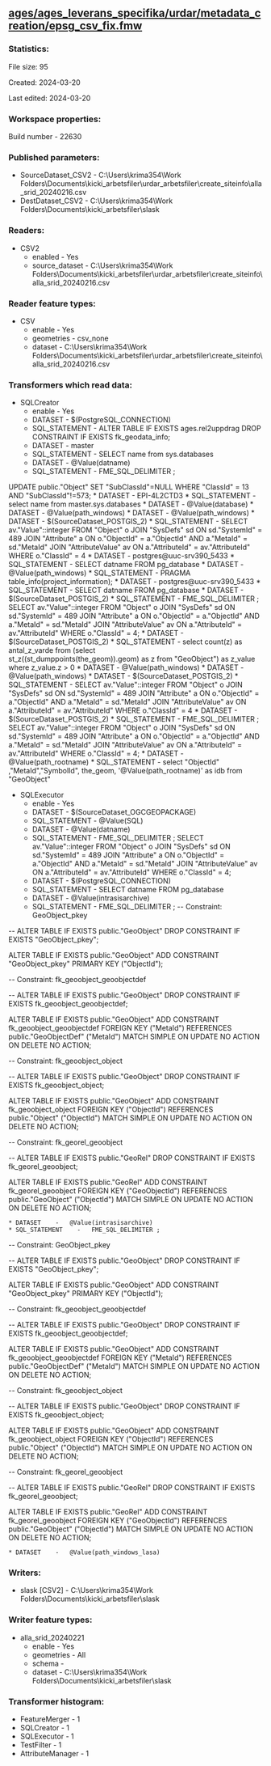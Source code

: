 ﻿## [ages/ages_leverans_specifika/urdar/metadata_creation/epsg_csv_fix.fmw](https://github.com/kicki58/kix_working_dir/blob/master/ages/ages_leverans_specifika/urdar/metadata_creation/epsg_csv_fix.fmw)

### Statistics:
File size: 95

Created: 2024-03-20

Last edited: 2024-03-20


### Workspace properties:
Build number    - 22630

### Published parameters:
*  SourceDataset_CSV2    -   C:\Users\krima354\Work Folders\Documents\kicki_arbetsfiler\urdar_arbetsfiler\create_siteinfo\alla_srid_20240216.csv
*  DestDataset_CSV2    -   C:\Users\krima354\Work Folders\Documents\kicki_arbetsfiler\slask

### Readers:
*  CSV2
    * enabled    -  Yes
    * source_dataset    -   C:\Users\krima354\Work Folders\Documents\kicki_arbetsfiler\urdar_arbetsfiler\create_siteinfo\alla_srid_20240216.csv

### Reader feature types:
*  CSV
    * enable - Yes
    * geometries - csv_none
    * dataset - C:\Users\krima354\Work Folders\Documents\kicki_arbetsfiler\urdar_arbetsfiler\create_siteinfo\alla_srid_20240216.csv

### Transformers which read data:
*  SQLCreator
    * enable    -   Yes
    * DATASET    -   $(PostgreSQL_CONNECTION)
    * SQL_STATEMENT    -   ALTER TABLE IF EXISTS ages.rel2uppdrag DROP CONSTRAINT IF EXISTS fk_geodata_info;
    * DATASET    -   master
    * SQL_STATEMENT    -   SELECT name from sys.databases
    * DATASET    -   @Value(datname)
    * SQL_STATEMENT    -   FME_SQL_DELIMITER ;

UPDATE public."Object"
	SET "SubClassId"=NULL
	WHERE "ClassId" = 13  AND "SubClassId"!=573;
    * DATASET    -   EPI-4L2CTD3
    * SQL_STATEMENT    -   select name from master.sys.databases
    * DATASET    -   @Value(database)
    * DATASET    -   @Value(path_windows)
    * DATASET    -   @Value(path_windows)
    * DATASET    -   $(SourceDataset_POSTGIS_2)
    * SQL_STATEMENT    -   SELECT av."Value"::integer FROM "Object" o JOIN "SysDefs" sd ON sd."SystemId" = 489
    JOIN "Attribute" a ON o."ObjectId" = a."ObjectId" AND a."MetaId" = sd."MetaId"
    JOIN "AttributeValue" av ON a."AttributeId" = av."AttributeId" WHERE o."ClassId" = 4
    * DATASET    -   postgres@uuc-srv390_5433
    * SQL_STATEMENT    -   SELECT datname FROM pg_database
    * DATASET    -   @Value(path_windows)
    * SQL_STATEMENT    -   PRAGMA table_info(project_information); 
    * DATASET    -   postgres@uuc-srv390_5433
    * SQL_STATEMENT    -   SELECT datname FROM pg_database
    * DATASET    -   $(SourceDataset_POSTGIS_2)
    * SQL_STATEMENT    -   FME_SQL_DELIMITER ;
SELECT av."Value"::integer FROM "Object" o JOIN "SysDefs" sd ON sd."SystemId" = 489
    JOIN "Attribute" a ON o."ObjectId" = a."ObjectId" AND a."MetaId" = sd."MetaId"
    JOIN "AttributeValue" av ON a."AttributeId" = av."AttributeId" WHERE o."ClassId" = 4;
    * DATASET    -   $(SourceDataset_POSTGIS_2)
    * SQL_STATEMENT    -   select count(z) as antal_z_varde
from (select  
    st_z((st_dumppoints(the_geom)).geom) as z 
   from "GeoObject") as z_value
where z_value.z > 0
    * DATASET    -   @Value(path_windows)
    * DATASET    -   @Value(path_windows)
    * DATASET    -   $(SourceDataset_POSTGIS_2)
    * SQL_STATEMENT    -   SELECT av."Value"::integer FROM "Object" o JOIN "SysDefs" sd ON sd."SystemId" = 489
    JOIN "Attribute" a ON o."ObjectId" = a."ObjectId" AND a."MetaId" = sd."MetaId"
    JOIN "AttributeValue" av ON a."AttributeId" = av."AttributeId" WHERE o."ClassId" = 4
    * DATASET    -   $(SourceDataset_POSTGIS_2)
    * SQL_STATEMENT    -   FME_SQL_DELIMITER ;
SELECT av."Value"::integer FROM "Object" o JOIN "SysDefs" sd ON sd."SystemId" = 489
    JOIN "Attribute" a ON o."ObjectId" = a."ObjectId" AND a."MetaId" = sd."MetaId"
    JOIN "AttributeValue" av ON a."AttributeId" = av."AttributeId" WHERE o."ClassId" = 4;
    * DATASET    -   @Value(path_rootname)
    * SQL_STATEMENT    -   select "ObjectId" ,"MetaId","SymbolId", the_geom, '@Value(path_rootname)' as idb from "GeoObject"
*  SQLExecutor
    * enable    -   Yes
    * DATASET    -   $(SourceDataset_OGCGEOPACKAGE)
    * SQL_STATEMENT    -   @Value(SQL)
    * DATASET    -   @Value(datname)
    * SQL_STATEMENT    -   FME_SQL_DELIMITER ;
SELECT av."Value"::integer FROM "Object" o JOIN "SysDefs" sd ON sd."SystemId" = 489
    JOIN "Attribute" a ON o."ObjectId" = a."ObjectId" AND a."MetaId" = sd."MetaId"
    JOIN "AttributeValue" av ON a."AttributeId" = av."AttributeId" WHERE o."ClassId" = 4;
    * DATASET    -   $(PostgreSQL_CONNECTION)
    * SQL_STATEMENT    -   SELECT datname FROM pg_database
    * DATASET    -   @Value(intrasisarchive)
    * SQL_STATEMENT    -   FME_SQL_DELIMITER ;
-- Constraint: GeoObject_pkey

-- ALTER TABLE IF EXISTS public."GeoObject" DROP CONSTRAINT IF EXISTS "GeoObject_pkey";

ALTER TABLE IF EXISTS public."GeoObject"
    ADD CONSTRAINT "GeoObject_pkey" PRIMARY KEY ("ObjectId");


-- Constraint: fk_geoobject_geoobjectdef

-- ALTER TABLE IF EXISTS public."GeoObject" DROP CONSTRAINT IF EXISTS fk_geoobject_geoobjectdef;

ALTER TABLE IF EXISTS public."GeoObject"
    ADD CONSTRAINT fk_geoobject_geoobjectdef FOREIGN KEY ("MetaId")
    REFERENCES public."GeoObjectDef" ("MetaId") MATCH SIMPLE
    ON UPDATE NO ACTION
    ON DELETE NO ACTION;
	
-- Constraint: fk_geoobject_object

-- ALTER TABLE IF EXISTS public."GeoObject" DROP CONSTRAINT IF EXISTS fk_geoobject_object;

ALTER TABLE IF EXISTS public."GeoObject"
    ADD CONSTRAINT fk_geoobject_object FOREIGN KEY ("ObjectId")
    REFERENCES public."Object" ("ObjectId") MATCH SIMPLE
    ON UPDATE NO ACTION
    ON DELETE NO ACTION;


-- Constraint: fk_georel_geoobject

-- ALTER TABLE IF EXISTS public."GeoRel" DROP CONSTRAINT IF EXISTS fk_georel_geoobject;

ALTER TABLE IF EXISTS public."GeoRel"
    ADD CONSTRAINT fk_georel_geoobject FOREIGN KEY ("GeoObjectId")
    REFERENCES public."GeoObject" ("ObjectId") MATCH SIMPLE
    ON UPDATE NO ACTION
    ON DELETE NO ACTION;

    * DATASET    -   @Value(intrasisarchive)
    * SQL_STATEMENT    -   FME_SQL_DELIMITER ;
-- Constraint: GeoObject_pkey

-- ALTER TABLE IF EXISTS public."GeoObject" DROP CONSTRAINT IF EXISTS "GeoObject_pkey";

ALTER TABLE IF EXISTS public."GeoObject"
    ADD CONSTRAINT "GeoObject_pkey" PRIMARY KEY ("ObjectId");


-- Constraint: fk_geoobject_geoobjectdef

-- ALTER TABLE IF EXISTS public."GeoObject" DROP CONSTRAINT IF EXISTS fk_geoobject_geoobjectdef;

ALTER TABLE IF EXISTS public."GeoObject"
    ADD CONSTRAINT fk_geoobject_geoobjectdef FOREIGN KEY ("MetaId")
    REFERENCES public."GeoObjectDef" ("MetaId") MATCH SIMPLE
    ON UPDATE NO ACTION
    ON DELETE NO ACTION;
	
-- Constraint: fk_geoobject_object

-- ALTER TABLE IF EXISTS public."GeoObject" DROP CONSTRAINT IF EXISTS fk_geoobject_object;

ALTER TABLE IF EXISTS public."GeoObject"
    ADD CONSTRAINT fk_geoobject_object FOREIGN KEY ("ObjectId")
    REFERENCES public."Object" ("ObjectId") MATCH SIMPLE
    ON UPDATE NO ACTION
    ON DELETE NO ACTION;


-- Constraint: fk_georel_geoobject

-- ALTER TABLE IF EXISTS public."GeoRel" DROP CONSTRAINT IF EXISTS fk_georel_geoobject;

ALTER TABLE IF EXISTS public."GeoRel"
    ADD CONSTRAINT fk_georel_geoobject FOREIGN KEY ("GeoObjectId")
    REFERENCES public."GeoObject" ("ObjectId") MATCH SIMPLE
    ON UPDATE NO ACTION
    ON DELETE NO ACTION;

    * DATASET    -   @Value(path_windows_lasa)

### Writers:
*  slask [CSV2]    -   C:\Users\krima354\Work Folders\Documents\kicki_arbetsfiler\slask

### Writer feature types:
*  alla_srid_20240221
    * enable - Yes
    * geometries - All
    * schema - 
    * dataset - C:\Users\krima354\Work Folders\Documents\kicki_arbetsfiler\slask

### Transformer histogram:
*  FeatureMerger    -   1
*  SQLCreator    -   1
*  SQLExecutor    -   1
*  TestFilter    -   1
*  AttributeManager    -   1

